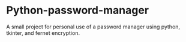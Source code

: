 # Python-password-manager
A small project for personal use of a password manager using python, tkinter, and fernet encryption.
